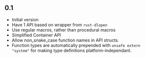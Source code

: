 ## 0.1
* Initial version
* Have 1 API based on wrapper from `rust-dlopen`
* Use regular macros, rather than procedural macros
* Simplified Container API
* Allow non\_snake\_case function names in API structs.
* Function types are automatically prepended with `unsafe extern "system"` for
making type definitions platform-independant.